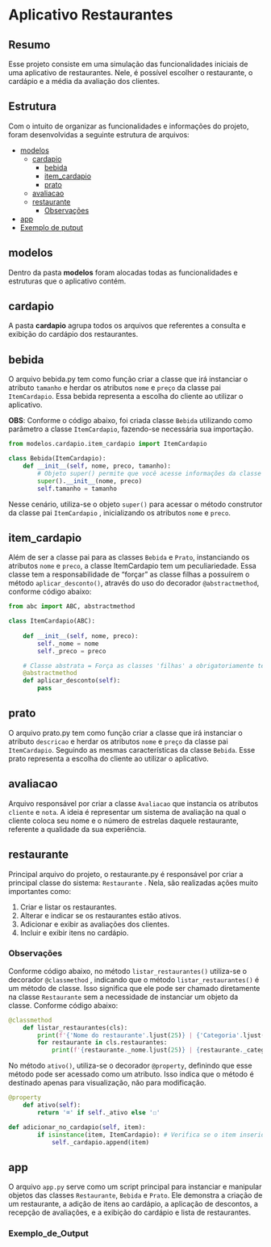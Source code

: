 # Aplicativo Restaurantes


## Resumo



Esse projeto consiste em uma simulação das funcionalidades iniciais de uma aplicativo de restaurantes. Nele, é possível escolher o restaurante, o cardápio e a média da avaliação dos clientes. 

## Estrutura


Com o intuito de organizar as funcionalidades e informações do projeto, foram desenvolvidas a seguinte estrutura de arquivos:

- [modelos](#modelos)
    - [cardapio](#cardapio)
      -   [bebida](#bebida)
        - [item_cardapio](#item_cardapio)
        - [prato](#prato)
  - [avaliacao](#avaliacao)
  - [restaurante](#restaurante)
    - [Observações](#Observações)
- [app](#app)
- [Exemplo de putput](#Exemplo_de_Output)


## modelos



Dentro da pasta **modelos** foram alocadas todas as funcionalidades e estruturas que o aplicativo contém. 

## cardapio



A pasta **cardapio** agrupa todos os arquivos que referentes a consulta e exibição do cardápio dos restaurantes. 

## bebida



O arquivo bebida.py tem como função criar a classe que irá instanciar o atributo `tamanho` e herdar os atributos `nome` e `preço` da classe pai `ItemCardapio`. Essa bebida representa a escolha do cliente ao utilizar o aplicativo. 

**OBS**: Conforme o código abaixo, foi criada classe `Bebida` utilizando como parâmetro a classe `ItemCardapio`, fazendo-se necessária sua importação.

```python
from modelos.cardapio.item_cardapio import ItemCardapio

class Bebida(ItemCardapio):
    def __init__(self, nome, preco, tamanho):
        # Objeto super() permite que você acesse informações da classe ItemCardapio
        super().__init__(nome, preco)
        self.tamanho = tamanho
```

Nesse cenário, utiliza-se o objeto `super()` para acessar o método construtor da classe pai `ItemCardapio` , inicializando os atributos `nome` e `preco`.

## item_cardapio



Além de ser a classe pai para as classes `Bebida` e `Prato`, instanciando os atributos `nome` e `preco`, a classe ItemCardapio tem um peculiariedade. Essa classe tem a responsabilidade de “forçar” as classe filhas a possuírem o método `aplicar_desconto()`, através do uso do decorador `@abstractmethod`, conforme código abaixo:

```python
from abc import ABC, abstractmethod

class ItemCardapio(ABC):
    
    def __init__(self, nome, preco):
        self._nome = nome
        self._preco = preco

    # Classe abstrata = Força as classes 'filhas' a obrigatoriamente terem esse método
    @abstractmethod
    def aplicar_desconto(self):
        pass
```

## prato



O arquivo prato.py tem como função criar a classe que irá instanciar o atributo `descricao` e herdar os atributos `nome` e `preço` da classe pai `ItemCardapio`. Seguindo as mesmas características da classe `Bebida`. Esse prato representa a escolha do cliente ao utilizar o aplicativo. 

## avaliacao



Arquivo responsável por criar a classe `Avaliacao` que instancia os atributos `cliente` e `nota`. A ideia é representar um sistema de avaliação na qual o cliente coloca seu nome e o número de estrelas daquele restaurante, referente a qualidade da sua experiência. 

## restaurante



Principal arquivo do projeto, o restaurante.py é responsável por criar a principal classe do sistema: `Restaurante` . Nela, são realizadas ações muito importantes como: 

1. Criar e listar os restaurantes.
2. Alterar e indicar se os restaurantes estão ativos.
3. Adicionar e exibir as avaliações dos clientes.
4. Incluir e exibir itens no cardápio.

### Observações


Conforme código abaixo, no método `listar_restaurantes()` utiliza-se o decorador `@classmethod` , indicando que o método `listar_restaurantes()` é um método de classe. Isso significa que ele pode ser chamado diretamente na classe `Restaurante` sem a necessidade de instanciar um objeto da classe. Conforme código abaixo:

```python
@classmethod
    def listar_restaurantes(cls):
        print(f'{'Nome do restaurante'.ljust(25)} | {'Categoria'.ljust(25)} | {'Avaliação'.ljust(25)} |{'Status'}')
        for restaurante in cls.restaurantes:
            print(f'{restaurante._nome.ljust(25)} | {restaurante._categoria.ljust(25)} | {str(restaurante.media_avaliacoes).ljust(25)} |{restaurante.ativo}')
```

No método `ativo()`, utiliza-se o decorador `@property`, definindo que esse método pode ser acessado como um atributo. Isso indica que o método é destinado apenas para visualização, não para modificação.

```python
@property
    def ativo(self):
        return '⌧' if self._ativo else '☐'
```

```python
def adicionar_no_cardapio(self, item):
        if isinstance(item, ItemCardapio): # Verifica se o item inserido é uma instância da classe ItemCardapio
            self._cardapio.append(item)
```

## app


O arquivo `app.py` serve como um script principal para instanciar e manipular objetos das classes `Restaurante`, `Bebida` e `Prato`. Ele demonstra a criação de um restaurante, a adição de itens ao cardápio, a aplicação de descontos, a recepção de avaliações, e a exibição do cardápio e lista de restaurantes.

### Exemplo_de_Output

